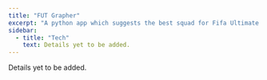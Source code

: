 ```yaml
---
title: "FUT Grapher"
excerpt: "A python app which suggests the best squad for Fifa Ultimate Team using graph theory."
sidebar:
  - title: "Tech"
    text: Details yet to be added.
---
```


Details yet to be added.
